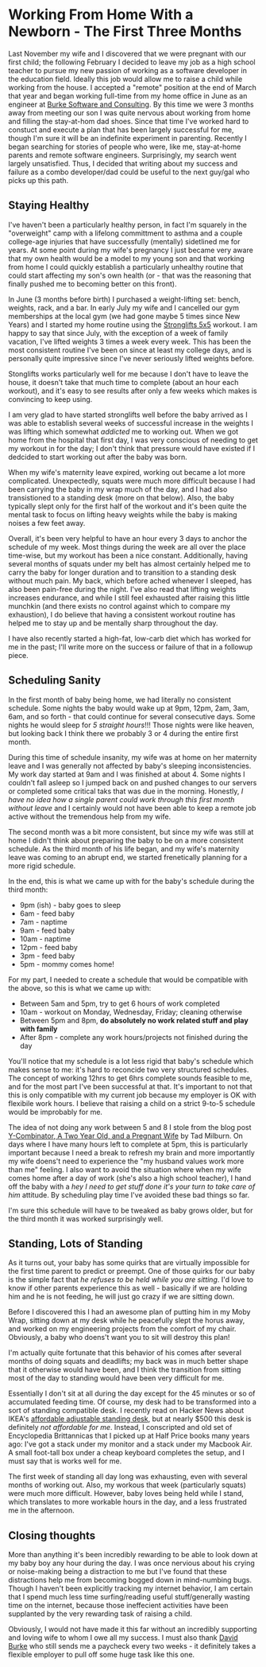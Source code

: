 # Working From Home With a Newborn - The First Three Months

Last November my wife and I discovered that we were pregnant with our first child; the following February I decided to leave my job as a high school teacher to pursue my new passion of working as a software developer in the education field. Ideally this job would allow me to raise a child while working from the house. I accepted a "remote" position at the end of March that year and began working full-time from my home office in June as an engineer at [Burke Software and Consulting](http://www.burkesoftware.com). By this time we were 3 months away from meeting our son I was quite nervous about working from home and filling the stay-at-hom dad shoes. Since that time I've worked hard to constuct and execute a plan that has been largely successful for me, though I'm sure it will be an indefinite experiment in parenting. Recently I began searching for stories of people who were, like me, stay-at-home parents and remote software engineers. Surprisingly, my search went largely unsatisfied. Thus, I decided that writing about my success and failure as a combo developer/dad could be useful to the next guy/gal who picks up this path. 

## Staying Healthy

I've haven't been a particularly healthy person, in fact I'm squarely in the "overweight" camp with a lifelong committment to asthma and a couple college-age injuries that have successfully (mentally) sidetlined me for years. At some point during my wife's pregnancy I just became very aware that my own health would be a model to my young son and that working from home I could quickly establish a particularly unhealthy routine that could start affecting my son's own health (or - that was the reasoning that finally pushed me to becoming better on this front). 

In June (3 months before birth) I purchased a weight-lifting set: bench, weights, rack, and a bar. In early July my wife and I cancelled our gym memberships at the local gym (we had gone maybe 5 times since New Years) and I started my home routine using the [Stronglifts 5x5](http://www.stronglifts.com) workout. I am happy to say that since July, with the exception of a week of family vacation, I've lifted weights 3 times a week every week. This has been the most consistent routine I've been on since at least my college days, and is personally quite impressive since I've never seriously lifted weights before. 

Stonglifts works particularly well for me because I don't have to leave the house, it doesn't take that much time to complete (about an hour each workout), and it's easy to see results after only a few weeks which makes is convincing to keep using. 

I am very glad to have started stronglifts well before the baby arrived as I was able to establish several weeks of successful increase in the weights I was lifting which somewhat *addicted* me to working out. When we got home from the hospital that first day, I was very conscious of needing to get my workout in for the day; I don't think that pressure would have existed if I dedcided to start working out after the baby was born. 

When my wife's maternity leave expired, working out became a lot more complicated. Unexpectedly, squats were much more difficult because I had been carrying the baby in my wrap much of the day, and I had also transistioned to a standing desk (more on that below). Also, the baby typically slept only for the first half of the workout and it's been quite the mental task to focus on lifting heavy weights while the baby is making noises a few feet away. 

Overall, it's been very helpful to have an hour every 3 days to anchor the schedule of my week. Most things during the week are all over the place time-wise, but my workout has been a nice constant. Additionally, having several months of squats under my belt has almost certainly helped me to carry the baby for longer duration and to transition to a standing desk without much pain. My back, which before ached whenever I sleeped, has also been pain-free during the night. I've also read that lifting weights increases endurance, and while I still feel exhausted after raising this little munchkin (and there exists no control against which to compare my exhaustion), I do believe that having a consistent workout routine has helped me to stay up and be mentally sharp throughout the day. 

I have also recently started a high-fat, low-carb diet which has worked for me in the past; I'll write more on the success or failure of that in a followup piece. 

## Scheduling Sanity

In the first month of baby being home, we had literally no consistent schedule. Some nights the baby would wake up at 9pm, 12pm, 2am, 3am, 6am, and so forth - that could continue for several consecutive days. Some nights he would sleep for *5 straight hours*!!! Those nights were like heaven, but looking back I think there we probably 3 or 4 during the entire first month. 

During this time of schedule insanity, my wife was at home on her maternity leave and I was generally not affected by baby's sleeping inconsistencies. My work day started at 9am and I was finished at about 4. Some nights I couldn't fall asleep so I jumped back on and pushed changes to our servers or completed some critical taks that was due in the morning. Honestly, *I have no idea how a single parent could work through this first month without leave* and I certainly would not have been able to keep a remote job active without the tremendous help from my wife. 

The second month was a bit more consistent, but since my wife was still at home I didn't think about preparing the baby to be on a more consistent schedule. As the third month of his life began, and my wife's maternity leave was coming to an abrupt end, we started frenetically planning for a more rigid schedule. 

In the end, this is what we came up with for the baby's schedule during the third month:

- 9pm (ish) - baby goes to sleep
- 6am - feed baby
- 7am - naptime
- 9am - feed baby
- 10am - naptime
- 12pm - feed baby
- 3pm - feed baby
- 5pm - mommy comes home!

For my part, I needed to create a schedule that would be compatible with the above, so this is what we came up with:

- Between 5am and 5pm, try to get 6 hours of work completed
- 10am - workout on Monday, Wednesday, Friday; cleaning otherwise
- Between 5pm and 8pm, **do absolutely no work related stuff and play with family**
- After 8pm - complete any work hours/projects not finished during the day

You'll notice that my schedule is a lot less rigid that baby's schedule which makes sense to me: it's hard to reconcide two very structured schedules. The concept of working 12hrs to get 6hrs complete sounds feasible to me, and for the most part I've been successful at that. It's important to not that this is only compatible with my current job because my employer is OK with flexibile work hours. I believe that raising a child on a strict 9-to-5 schedule would be improbably for me. 

The idea of not doing any work between 5 and 8 I stole from the blog post [Y-Combinator, A Two Year Old, and a Pregnant Wife](http://tiempoapp.com/y-combinator-a-two-year-old-and-a-pregnant-wife) by Tad Milburn. On days where I have many hours left to complete at 5pm, this is particularly important because I need a break to refresh my brain and more importantly my wife doens't need to experience the "my husband values work more than me" feeling. I also want to avoid the situation where when my wife comes home after a day of work (she's also a high school teacher), I hand off the baby with a *hey I need to get stuff done it's your turn to take care of him* attitude. By scheduling play time I've avoided these bad things so far. 

I'm sure this schedule will have to be tweaked as baby grows older, but for the third month it was worked surprisingly well. 

## Standing, Lots of Standing
As it turns out, your baby has some quirks that are virtually impossible for the first time parent to predict or preempt. One of those quirks for our baby is the simple fact that *he refuses to be held while you are sitting*. I'd love to know if other parents experience this as well - basically if we are holding him and he is not feeding, he will just go crazy if we are sitting down. 

Before I discovered this I had an awesome plan of putting him in my Moby Wrap, sitting down at my desk while he peacefully slept the horus away, and worked on my engineering projects from the comfort of my chair. Obviously, a baby who doens't want you to sit will destroy this plan!

I'm actually quite fortunate that this behavior of his comes after several months of doing squats and deadlifts; my back was in much better shape that it otherwise would have been, and I think the transition from sitting most of the day to standing would have been very difficult for me. 

Essentially I don't sit at all during the day except for the 45 minutes or so of accumulated feeding time. Of course, my desk had to be transformed into a sort of standing compatible desk. I recently read on Hacker News about IKEA's [affordable adjustable standing desk](https://news.ycombinator.com/item?id=8552613), but at nearly $500 this desk is definitely *not affordable for me*. Instead, I conscripted and old set of Encyclopedia Brittannicas that I picked up at Half Price books many years ago: I've got a stack under my monitor and a stack under my Macbook Air. A small foot-tall box under a cheap keyboard completes the setup, and I must say that is works well for me. 

The first week of standing all day long was exhausting, even with several months of working out. Also, my workous that week (particularly squats) were much more difficult. However, baby loves being held while I stand, which translates to more workable hours in the day, and a less frustrated me in the afternoon. 

## Closing thoughts
More than anything it's been incredibly rewarding to be able to look down at my baby boy any hour during the day. I was once nervious about his crying or noise-making being a distraction to me but I've found that these distractions help me from becoming bogged down in mind-numbing bugs. Though I haven't been explicitly tracking my internet behavior, I am certain that I spend much less time surfing/reading useful stuff/generally wasting time on the internet, because those ineffecient activities have been supplanted by the very rewarding task of raising a child.

Obviously, I would not have made it this far without an incredibly supporting and loving wife to whom I owe all my success. I must also thank [David Burke](http://davidmburke.com/) who still sends me a paycheck every two weeks - it definitely takes a flexible employer to pull off some huge task like this one. 